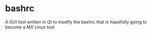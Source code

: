 # bashrc

A GUI tool written in Qt to modify the bashrc that is hopefully going to become a MX Linux tool
